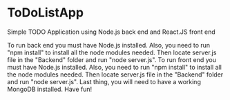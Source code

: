 # ToDoListApp
Simple TODO Application using Node.js back end and React.JS front end

To run back end you must have Node.js installed. Also, you need to run "npm install" to install all the node modules needed. Then locate server.js file in the "Backend" folder and run "node server.js".
To run front end you must have Node.js installed. Also, you need to run "npm install" to install all the node modules needed. Then locate server.js file in the "Backend" folder and run "node server.js".
Last thing, you will need to have a working MongoDB installed. Have fun!

